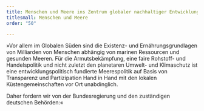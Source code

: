 ```yaml
---
title: Menschen und Meere ins Zentrum globaler nachhaltiger Entwicklung
titlesmall: Menschen und Meere
order: "50"

---
```

»Vor allem im Globalen Süden sind die Existenz- und Ernährungsgrundlagen von Milliarden von Menschen abhängig von marinen Ressourcen und gesunden Meeren. Für die Armutsbekämpfung, eine faire Rohstoff- und Handelspolitik und nicht zuletzt den planetaren Umwelt- und Klimaschutz ist eine entwicklungspolitisch fundierte Meerespolitik auf Basis von Transparenz und Partizipation Hand in Hand mit den lokalen Küstengemeinschaften vor Ort unabdinglich.

Daher fordern wir von der Bundesregierung und den zuständigen deutschen Behörden:«